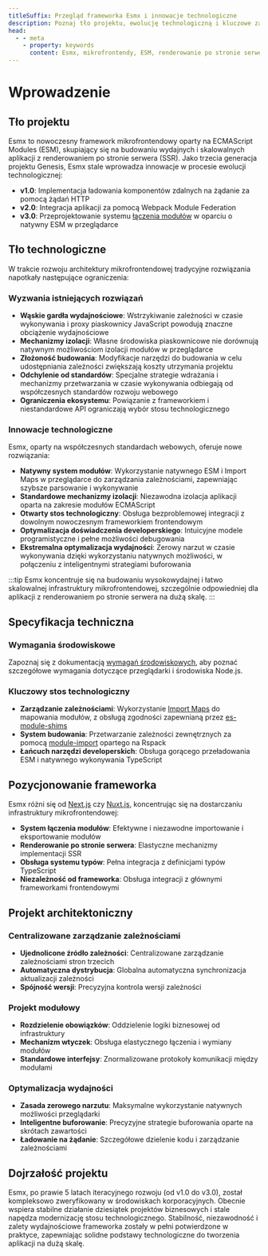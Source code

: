```yaml
---
titleSuffix: Przegląd frameworka Esmx i innowacje technologiczne
description: Poznaj tło projektu, ewolucję technologiczną i kluczowe zalety frameworka Esmx, rozwiązania do nowoczesnego renderowania po stronie serwera opartego na ESM.
head:
  - - meta
    - property: keywords
      content: Esmx, mikrofrontendy, ESM, renderowanie po stronie serwera, SSR, innowacje technologiczne, federacja modułów
---
```


# Wprowadzenie

## Tło projektu
Esmx to nowoczesny framework mikrofrontendowy oparty na ECMAScript Modules (ESM), skupiający się na budowaniu wydajnych i skalowalnych aplikacji z renderowaniem po stronie serwera (SSR). Jako trzecia generacja projektu Genesis, Esmx stale wprowadza innowacje w procesie ewolucji technologicznej:

- **v1.0**: Implementacja ładowania komponentów zdalnych na żądanie za pomocą żądań HTTP
- **v2.0**: Integracja aplikacji za pomocą Webpack Module Federation
- **v3.0**: Przeprojektowanie systemu [łączenia modułów](/guide/essentials/module-link) w oparciu o natywny ESM w przeglądarce

## Tło technologiczne
W trakcie rozwoju architektury mikrofrontendowej tradycyjne rozwiązania napotkały następujące ograniczenia:

### Wyzwania istniejących rozwiązań
- **Wąskie gardła wydajnościowe**: Wstrzykiwanie zależności w czasie wykonywania i proxy piaskownicy JavaScript powodują znaczne obciążenie wydajnościowe
- **Mechanizmy izolacji**: Własne środowiska piaskownicowe nie dorównują natywnym możliwościom izolacji modułów w przeglądarce
- **Złożoność budowania**: Modyfikacje narzędzi do budowania w celu udostępniania zależności zwiększają koszty utrzymania projektu
- **Odchylenie od standardów**: Specjalne strategie wdrażania i mechanizmy przetwarzania w czasie wykonywania odbiegają od współczesnych standardów rozwoju webowego
- **Ograniczenia ekosystemu**: Powiązanie z frameworkiem i niestandardowe API ograniczają wybór stosu technologicznego

### Innowacje technologiczne
Esmx, oparty na współczesnych standardach webowych, oferuje nowe rozwiązania:

- **Natywny system modułów**: Wykorzystanie natywnego ESM i Import Maps w przeglądarce do zarządzania zależnościami, zapewniając szybsze parsowanie i wykonywanie
- **Standardowe mechanizmy izolacji**: Niezawodna izolacja aplikacji oparta na zakresie modułów ECMAScript
- **Otwarty stos technologiczny**: Obsługa bezproblemowej integracji z dowolnym nowoczesnym frameworkiem frontendowym
- **Optymalizacja doświadczenia developerskiego**: Intuicyjne modele programistyczne i pełne możliwości debugowania
- **Ekstremalna optymalizacja wydajności**: Zerowy narzut w czasie wykonywania dzięki wykorzystaniu natywnych możliwości, w połączeniu z inteligentnymi strategiami buforowania

:::tip
Esmx koncentruje się na budowaniu wysokowydajnej i łatwo skalowalnej infrastruktury mikrofrontendowej, szczególnie odpowiedniej dla aplikacji z renderowaniem po stronie serwera na dużą skalę.
:::

## Specyfikacja techniczna

### Wymagania środowiskowe
Zapoznaj się z dokumentacją [wymagań środowiskowych](/guide/start/environment), aby poznać szczegółowe wymagania dotyczące przeglądarki i środowiska Node.js.

### Kluczowy stos technologiczny
- **Zarządzanie zależnościami**: Wykorzystanie [Import Maps](https://caniuse.com/?search=import%20map) do mapowania modułów, z obsługą zgodności zapewnianą przez [es-module-shims](https://github.com/guybedford/es-module-shims)
- **System budowania**: Przetwarzanie zależności zewnętrznych za pomocą [module-import](https://rspack.dev/config/externals#externalstypemodule-import) opartego na Rspack
- **Łańcuch narzędzi developerskich**: Obsługa gorącego przeładowania ESM i natywnego wykonywania TypeScript

## Pozycjonowanie frameworka
Esmx różni się od [Next.js](https://nextjs.org) czy [Nuxt.js](https://nuxt.com/), koncentrując się na dostarczaniu infrastruktury mikrofrontendowej:

- **System łączenia modułów**: Efektywne i niezawodne importowanie i eksportowanie modułów
- **Renderowanie po stronie serwera**: Elastyczne mechanizmy implementacji SSR
- **Obsługa systemu typów**: Pełna integracja z definicjami typów TypeScript
- **Niezależność od frameworka**: Obsługa integracji z głównymi frameworkami frontendowymi

## Projekt architektoniczny

### Centralizowane zarządzanie zależnościami
- **Ujednolicone źródło zależności**: Centralizowane zarządzanie zależnościami stron trzecich
- **Automatyczna dystrybucja**: Globalna automatyczna synchronizacja aktualizacji zależności
- **Spójność wersji**: Precyzyjna kontrola wersji zależności

### Projekt modułowy
- **Rozdzielenie obowiązków**: Oddzielenie logiki biznesowej od infrastruktury
- **Mechanizm wtyczek**: Obsługa elastycznego łączenia i wymiany modułów
- **Standardowe interfejsy**: Znormalizowane protokoły komunikacji między modułami

### Optymalizacja wydajności
- **Zasada zerowego narzutu**: Maksymalne wykorzystanie natywnych możliwości przeglądarki
- **Inteligentne buforowanie**: Precyzyjne strategie buforowania oparte na skrótach zawartości
- **Ładowanie na żądanie**: Szczegółowe dzielenie kodu i zarządzanie zależnościami

## Dojrzałość projektu
Esmx, po prawie 5 latach iteracyjnego rozwoju (od v1.0 do v3.0), został kompleksowo zweryfikowany w środowiskach korporacyjnych. Obecnie wspiera stabilne działanie dziesiątek projektów biznesowych i stale napędza modernizację stosu technologicznego. Stabilność, niezawodność i zalety wydajnościowe frameworka zostały w pełni potwierdzone w praktyce, zapewniając solidne podstawy technologiczne do tworzenia aplikacji na dużą skalę.